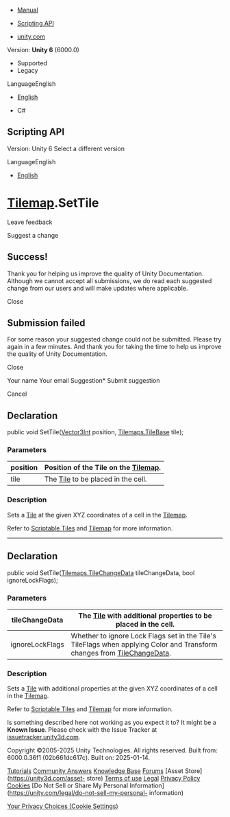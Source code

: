 [ ]()

  * [Manual](../Manual/index.html)
  * [Scripting API](../ScriptReference/index.html)

  * [unity.com](https://unity.com/)

Version: **Unity 6** (6000.0)

  * Supported
  * Legacy

LanguageEnglish

  * [English]()

  * C#

[ ](https://docs.unity3d.com)

## Scripting API

Version: Unity 6 Select a different version

LanguageEnglish

  * [English]()

#  [Tilemap](Tilemaps.Tilemap.html).SetTile

Leave feedback

Suggest a change

## Success!

Thank you for helping us improve the quality of Unity Documentation. Although
we cannot accept all submissions, we do read each suggested change from our
users and will make updates where applicable.

Close

## Submission failed

For some reason your suggested change could not be submitted. Please <a>try
again</a> in a few minutes. And thank you for taking the time to help us
improve the quality of Unity Documentation.

Close

Your name Your email Suggestion* Submit suggestion

Cancel

[ ]()

## Declaration

public void SetTile([Vector3Int](Vector3Int.html) position,
[Tilemaps.TileBase](Tilemaps.TileBase.html) tile);

### Parameters

position | Position of the Tile on the [Tilemap](Tilemaps.Tilemap.html).  
---|---  
tile | The [Tile](Tilemaps.Tile.html) to be placed in the cell.  
  
### Description

Sets a [Tile](Tilemaps.Tile.html) at the given XYZ coordinates of a cell in
the [Tilemap](Tilemaps.Tilemap.html).

Refer to [Scriptable Tiles](../Manual/Tilemap-ScriptableTiles-TileBase.html)
and [Tilemap](../Manual/class-Tilemap.html) for more information.

* * *

## Declaration

public void SetTile([Tilemaps.TileChangeData](Tilemaps.TileChangeData.html)
tileChangeData, bool ignoreLockFlags);

### Parameters

tileChangeData | The [Tile](Tilemaps.Tile.html) with additional properties to be placed in the cell.  
---|---  
ignoreLockFlags | Whether to ignore Lock Flags set in the Tile's TileFlags when applying Color and Transform changes from [TileChangeData](Tilemaps.TileChangeData.html).  
  
### Description

Sets a [Tile](Tilemaps.Tile.html) with additional properties at the given XYZ
coordinates of a cell in the [Tilemap](Tilemaps.Tilemap.html).

Refer to [Scriptable Tiles](../Manual/Tilemap-ScriptableTiles-TileBase.html)
and [Tilemap](../Manual/class-Tilemap.html) for more information.

Is something described here not working as you expect it to? It might be a
**Known Issue**. Please check with the Issue Tracker at
[issuetracker.unity3d.com](https://issuetracker.unity3d.com).

Copyright ©2005-2025 Unity Technologies. All rights reserved. Built from:
6000.0.36f1 (02b661dc617c). Built on: 2025-01-14.

[Tutorials](https://unity3d.com/learn) [Community
Answers](https://answers.unity3d.com) [Knowledge
Base](https://support.unity3d.com/hc/en-us)
[Forums](https://forum.unity3d.com) [Asset Store](https://unity3d.com/asset-
store) [Terms of use](https://docs.unity3d.com/Manual/TermsOfUse.html)
[Legal](https://unity.com/legal) [Privacy
Policy](https://unity.com/legal/privacy-policy)
[Cookies](https://unity.com/legal/cookie-policy) [Do Not Sell or Share My
Personal Information](https://unity.com/legal/do-not-sell-my-personal-
information)

[Your Privacy Choices (Cookie Settings)](javascript:void\(0\);)


